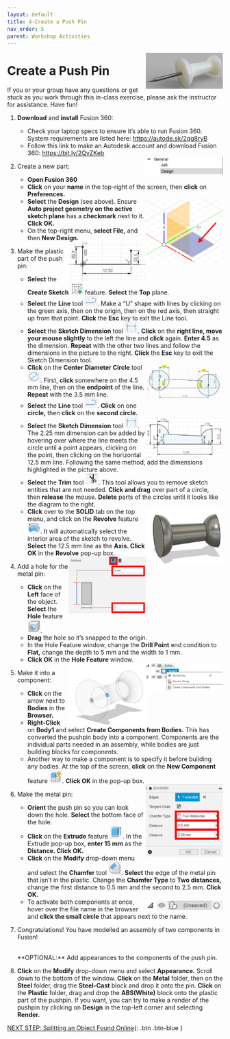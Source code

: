 ```yaml
---
layout: default
title: 4-Create a Push Pin
nav_order: 5
parent: Workshop Activities
---
```


<img src="images/act-4/0.png" alt="" style="float:right;width:180px;">

# Create a Push Pin

If you or your group have any questions or get stuck as you work through this in-class exercise, please ask the instructor for assistance.  Have fun!

1.  **Download** and **install** Fusion 360:
    -   Check your laptop specs to ensure it’s able to run Fusion 360. System requirements are listed here: https://autode.sk/2qg8ryB
    -   Follow this link to make an Autodesk account and download Fusion 360: https://bit.ly/2QvZKeb

    <img src="images/act-4/2.png" alt="" style="float:right;width:180px;">

2.  Create a new part:
    -   **Open Fusion 360**
    -   **Click** on your **name** in the top-right of the screen, then **click** on **Preferences.**
    
    <img src="images/act-4/2-2.png" alt="" style="float:right;width:180px;">
    
    -   **Select** the **Design** (see above). Ensure **Auto project geometry on the active sketch plane** has a **checkmark** next to it. **Click OK.**
    -   On the top-right menu, **select File,** and then **New Design.**

    <img src="images/act-4/3-2.png" alt="" style="float:right;width:180px;">

3.  Make the plastic part of the push pin:
    -   **Select** the **Create Sketch** <img src="images/act-4/3.png" alt="" style="width:30px;"> feature. **Select** the **Top** plane.
    -   **Select** the **Line** tool <img src="images/act-4/3-3.png" alt="" style="width:30px;">. Make a “U” shape with lines by clicking on the green axis, then on the origin, then on the red axis, then straight up from that point. **Click** the **Esc** key to exit the Line tool.
    -   **Select** the **Sketch Dimension** tool <img src="images/act-4/3-4.png" alt="" style="width:30px;">. **Click** on the **right line, move your mouse slightly** to the left the line and **click** again. **Enter 4.5** as the dimension. **Repeat** with the other two lines and follow the dimensions in the picture to the right. **Click** the **Esc** key to exit the Sketch Dimension tool.
    
    <img src="images/act-4/3-5.png" alt="" style="float:right;width:180px;">
    
    -   **Click** on the **Center Diameter Circle** tool <img src="images/act-4/3-6.png" alt="" style="width:30px;">. First, **click** somewhere on the 4.5 mm line, then on the **endpoint** of the line. **Repeat** with the 3.5 mm line.
    -   **Select** the **Line** tool <img src="images/act-4/3-7.png" alt="" style="width:30px;">. **Click** on one **circle,** then **click** on the **second circle.**
    
    <img src="images/act-4/3-9.png" alt="" style="float:right;width:180px;">
    
    -   **Select** the **Sketch Dimension** tool <img src="images/act-4/3-8.png" alt="" style="width:30px;">. The 2.25 mm dimension can be added by hovering over where the line meets the circle until a point appears, clicking on the point, then clicking on the horizontal 12.5 mm line. Following the same method, add the dimensions highlighted in the picture above.
    -   **Select** the **Trim** tool <img src="images/act-4/3-91.png" alt="" style="width:30px;">. This tool allows you to remove sketch entities that are not needed. **Click and drag** over part of a circle, then **release** the mouse. **Delete** parts of the circles until it looks like the diagram to the right.
    
    <img src="images/act-4/3-92.png" alt="" style="float:right;width:180px;">
    
    -   **Click** over to the **SOLID** tab on the top menu, and click on the **Revolve** feature <img src="images/act-4/3-93.png" alt="" style="width:30px;">. It will automatically select the interior area of the sketch to revolve. **Select** the 12.5 mm line as the **Axis. Click OK** in the **Revolve** pop-up box.

    <img src="images/act-4/4.png" alt="" style="float:right;width:180px;">

4.  Add a hole for the metal pin:
    -   **Click** on the **Left** face of the object. **Select** the **Hole** feature <img src="images/act-4/4-2.png" alt="" style="width:30px;">.
    -   **Drag** the hole so it’s snapped to the origin.
    -   In the Hole Feature window, change the **Drill Point** end condition to **Flat,** change the depth to 5 mm and the width to 1 mm.
    -   **Click OK** in the **Hole Feature** window.

    <img src="images/act-4/5.png" alt="" style="float:right;width:180px;">
    <img src="images/act-4/5-2.png" alt="" style="float:right;width:180px;">

5.  Make it into a component:
    -   **Click** on the arrow next to **Bodies** in the **Browser.**
    -   **Right-Click** on **Body1** and select **Create Components from Bodies.** This has converted the pushpin body into a component. Components are the individual parts needed in an assembly, while bodies are just building blocks for components.
    -   Another way to make a component is to specify it before building any bodies. At the top of the screen, **click** on the **New Component** feature <img src="images/act-4/5-3.png" alt="" style="width:30px;">. **Click OK** in the pop-up box.

    <img src="images/act-4/6.png" alt="" style="float:right;width:180px;">

6.  Make the metal pin:
    -   **Orient** the push pin so you can look down the hole. **Select** the bottom face of the hole.
    -   **Click** on the **Extrude** feature <img src="images/act-4/6-2.png" alt="" style="width:30px;">. In the Extrude pop-up box, **enter 15 mm** as the **Distance. Click OK.**
    -   **Click** on the **Modify** drop-down menu and select the **Chamfer** tool <img src="images/act-1/4-5.png" alt="" style="width:30px;">. **Select** the edge of the metal pin that isn’t in the plastic. Change the **Chamfer Type** to **Two distances,** change the first distance to 0.5 mm and the second to 2.5 mm. **Click OK.**
    
    <img src="images/act-4/6-4.png" alt="" style="float:right;width:180px;">
    
    -   To activate both components at once, hover over the file name in the browser and **click the small circle** that appears next to the name.
7.  Congratulations! You have modelled an assembly of two components in Fusion!

    <br>
    **OPTIONAL:** Add appearances to the components of the push pin.

8.  **Click** on the **Modify** drop-down menu and select **Appearance.** Scroll down to the bottom of the window. **Click** on the **Metal** folder, then on the **Steel** folder, drag the **Steel-Cast** block and drop it onto the pin. **Click** on the **Plastic** folder, drag and drop the **ABS(White)** block onto the plastic part of the pushpin. If you want, you can try to make a render of the pushpin by clicking on **Design** in the top-left corner and selecting **Render.**

[NEXT STEP: Splitting an Object Found Online](act-5.html){: .btn .btn-blue }


